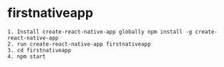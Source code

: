 # firstnativeapp

	1. Install create-react-native-app globally npm install -g create-react-native-app
	2. run create-react-native-app firstnativeapp
	3. cd firstnativeapp
	4. npm start
	
